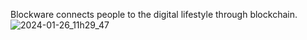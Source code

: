 Blockware connects people to the digital lifestyle through blockchain.
![2024-01-26_11h29_47](https://github.com/Akume-Ben/Blockware/assets/140960114/7e47e76b-cfaa-47bd-a37d-2388a775ae9d)
